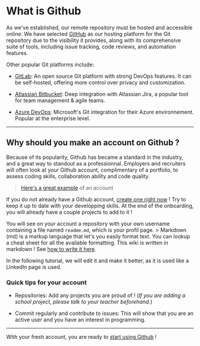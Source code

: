 # What is Github

As we've established, our remote repository must be hosted and accessible
online. We have selected [GitHub](https://github.com/) as our hosting platform
for the Git repository due to the visibility it provides, along with its
comprehensive suite of tools, including issue tracking, code reviews, and
automation features.

Other popular Git platforms include:

- [GitLab](https://about.gitlab.com/): An open source Git platform with strong
  DevOps features. It can be self-hosted, offering more control over privacy and
  customization.

- [Atlassian Bitbucket](https://bitbucket.org/product/): Deep integration with
  Atlassian Jira, a popular tool for team management & agile teams.

- [Azure DevOps](https://azure.microsoft.com/en-ca/products/devops): Microsoft's
  Git integration for their Azure environnement. Popular at the enterprise
  level.

---

## Why should you make an account on Github ?

Because of its popularity, Github has became a standard in the industry, and a
great way to standout as a professionnal. Employers and recruiters will often
look at your Github account, complimentary of a portfolio, to assess coding
skills, collaboration ability and code quality.

> [Here's a great example](https://github.com/SonOfLope) of an account

If you do not already have a Github account, [create one right
now](https://github.com/join) ! Try to keep it up to date with your developping
skills. At the end of the onboarding, you will already have a couple projects to
add to it !

You will see on your account a repository with your own username containing a
file named `readme.md`, which is your profil page. > Markdown (md) is a markup
language that let's you easily format text. You can lookup a cheat sheet for all
the available formatting. This wiki is written in markdown ! See [how to write
it
here](https://docs.github.com/en/get-started/writing-on-github/getting-started-with-writing-and-formatting-on-github/basic-writing-and-formatting-syntax).

In the following tutorial, we will edit it and make it better, as it is used
like a LinkedIn page is used.

### Quick tips for your account

- Repositories: Add any projects you are proud of ! (_If you are adding a school
  project, please talk to your teacher beforehand._)

- Commit regularly and contribute to issues: This will show that you are an
  active user and you have an interest in programming.

---

With your fresh account, you are ready to [start using
Github](walkthrough_github.md) !
